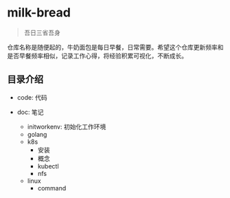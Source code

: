 # milk-bread
> 吾日三省吾身

仓库名称是随便起的，牛奶面包是每日早餐，日常需要。希望这个仓库更新频率和是否早餐频率相似，记录工作心得，将经验积累可视化，不断成长。

## 目录介绍
- code: 代码

- doc: 笔记
   - initworkenv: 初始化工作环境
   - golang
   - k8s
     - 安装
     - 概念
     - kubectl
     - nfs
   - linux
     - command